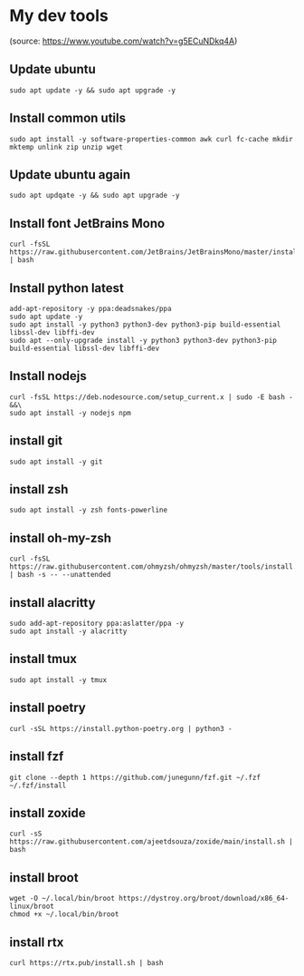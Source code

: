 # My dev tools

(source: https://www.youtube.com/watch?v=g5ECuNDkq4A)

## Update ubuntu

```shell
sudo apt update -y && sudo apt upgrade -y
```

## Install common utils

```shell
sudo apt install -y software-properties-common awk curl fc-cache mkdir mktemp unlink zip unzip wget
```

## Update ubuntu again

```shell
sudo apt updqate -y && sudo apt upgrade -y
```

## Install font JetBrains Mono

```shell
curl -fsSL https://raw.githubusercontent.com/JetBrains/JetBrainsMono/master/install_manual.sh | bash
```

## Install python latest

```shell
add-apt-repository -y ppa:deadsnakes/ppa
sudo apt update -y
sudo apt install -y python3 python3-dev python3-pip build-essential libssl-dev libffi-dev
sudo apt --only-upgrade install -y python3 python3-dev python3-pip build-essential libssl-dev libffi-dev
```

## Install nodejs

```shell
curl -fsSL https://deb.nodesource.com/setup_current.x | sudo -E bash - &&\
sudo apt install -y nodejs npm
```

## install git

```shell
sudo apt install -y git
```

## install zsh

```shell
sudo apt install -y zsh fonts-powerline
```

## install oh-my-zsh

```shell
curl -fsSL https://raw.githubusercontent.com/ohmyzsh/ohmyzsh/master/tools/install.sh | bash -s -- --unattended
```

## install alacritty

```shell
sudo add-apt-repository ppa:aslatter/ppa -y
sudo apt install -y alacritty
```

## install tmux

```shell
sudo apt install -y tmux
```

## install poetry

```shell
curl -sSL https://install.python-poetry.org | python3 -
```

## install fzf

```shell
git clone --depth 1 https://github.com/junegunn/fzf.git ~/.fzf
~/.fzf/install
```

## install zoxide

```shell
curl -sS https://raw.githubusercontent.com/ajeetdsouza/zoxide/main/install.sh | bash
```

## install broot

```shell
wget -O ~/.local/bin/broot https://dystroy.org/broot/download/x86_64-linux/broot
chmod +x ~/.local/bin/broot
```

## install rtx

```shell
curl https://rtx.pub/install.sh | bash
```

